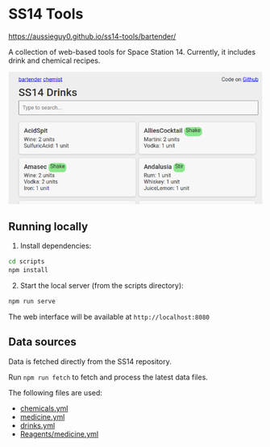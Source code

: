 # SS14 Tools

https://aussieguy0.github.io/ss14-tools/bartender/ 

A collection of web-based tools for Space Station 14. Currently, it includes drink and chemical recipes.

![web.png](web.png)

## Running locally

1. Install dependencies:
```bash
cd scripts
npm install
```

2. Start the local server (from the scripts directory):
```bash
npm run serve
```

The web interface will be available at `http://localhost:8080`


## Data sources

Data is fetched directly from the SS14 repository. 

Run `npm run fetch` to fetch and process the latest data files.

The following files are used:

- [chemicals.yml](https://raw.githubusercontent.com/space-wizards/space-station-14/master/Resources/Prototypes/Recipes/Reactions/chemicals.yml)
- [medicine.yml](https://raw.githubusercontent.com/space-wizards/space-station-14/master/Resources/Prototypes/Recipes/Reactions/medicine.yml)
- [drinks.yml](https://raw.githubusercontent.com/space-wizards/space-station-14/master/Resources/Prototypes/Recipes/Reactions/drinks.yml)
- [Reagents/medicine.yml](https://raw.githubusercontent.com/space-wizards/space-station-14/master/Resources/Prototypes/Reagents/medicine.yml)
